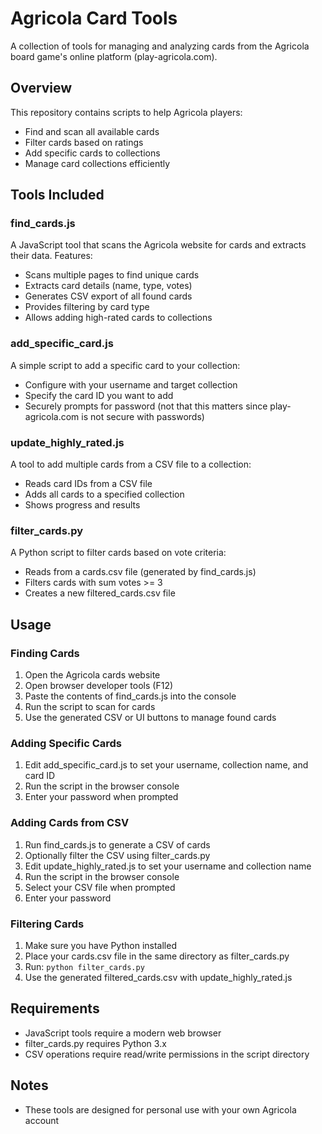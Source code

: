 # Agricola Card Tools

A collection of tools for managing and analyzing cards from the Agricola board game's online platform (play-agricola.com).

## Overview

This repository contains scripts to help Agricola players:
- Find and scan all available cards
- Filter cards based on ratings
- Add specific cards to collections
- Manage card collections efficiently

## Tools Included

### find_cards.js

A JavaScript tool that scans the Agricola website for cards and extracts their data. Features:
- Scans multiple pages to find unique cards
- Extracts card details (name, type, votes)
- Generates CSV export of all found cards
- Provides filtering by card type
- Allows adding high-rated cards to collections

### add_specific_card.js

A simple script to add a specific card to your collection:
- Configure with your username and target collection
- Specify the card ID you want to add
- Securely prompts for password (not that this matters since play-agricola.com is not secure with passwords)

### update_highly_rated.js

A tool to add multiple cards from a CSV file to a collection:
- Reads card IDs from a CSV file
- Adds all cards to a specified collection
- Shows progress and results

### filter_cards.py

A Python script to filter cards based on vote criteria:
- Reads from a cards.csv file (generated by find_cards.js)
- Filters cards with sum votes >= 3
- Creates a new filtered_cards.csv file

## Usage

### Finding Cards
1. Open the Agricola cards website
2. Open browser developer tools (F12)
3. Paste the contents of find_cards.js into the console
4. Run the script to scan for cards
5. Use the generated CSV or UI buttons to manage found cards

### Adding Specific Cards
1. Edit add_specific_card.js to set your username, collection name, and card ID
2. Run the script in the browser console
3. Enter your password when prompted

### Adding Cards from CSV
1. Run find_cards.js to generate a CSV of cards
2. Optionally filter the CSV using filter_cards.py
3. Edit update_highly_rated.js to set your username and collection name
4. Run the script in the browser console
5. Select your CSV file when prompted
6. Enter your password

### Filtering Cards
1. Make sure you have Python installed
2. Place your cards.csv file in the same directory as filter_cards.py
3. Run: `python filter_cards.py`
4. Use the generated filtered_cards.csv with update_highly_rated.js

## Requirements
- JavaScript tools require a modern web browser
- filter_cards.py requires Python 3.x
- CSV operations require read/write permissions in the script directory

## Notes
- These tools are designed for personal use with your own Agricola account
